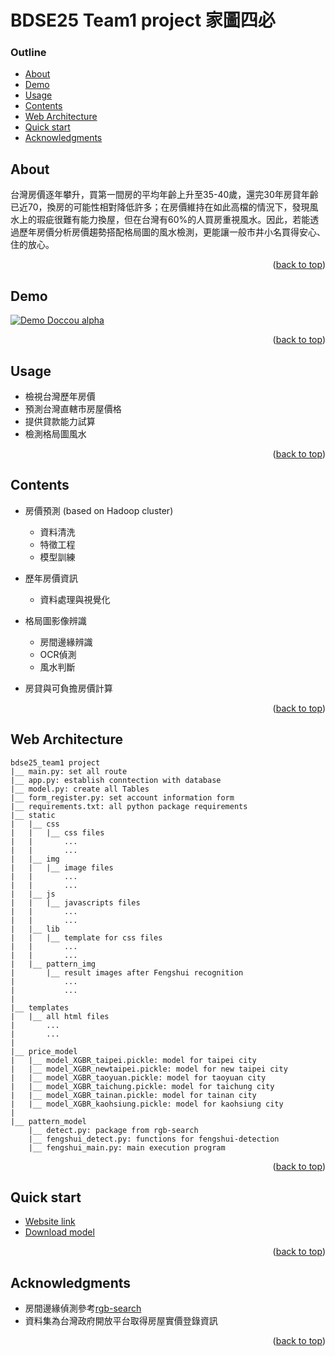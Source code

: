 # BDSE25 Team1 project 家圖四必

### Outline

- [About](#about)
- [Demo](#demo)
- [Usage](#usage)
- [Contents](#contents)
- [Web Architecture](#web-architecture)
- [Quick start](#quick-start)
- [Acknowledgments](#acknowledgments)



## About
 
台灣房價逐年攀升，買第一間房的平均年齡上升至35-40歲，還完30年房貸年齡已近70，換房的可能性相對降低許多；在房價維持在如此高檔的情況下，發現風水上的瑕疵很難有能力換屋，但在台灣有60%的人買房重視風水。因此，若能透過歷年房價分析房價趨勢搭配格局圖的風水檢測，更能讓一般市井小名買得安心、住的放心。

<p align="right">(<a href="#top">back to top</a>)</p>



## Demo

[![Demo Doccou alpha](https://img.youtube.com/vi/-ULhYE9Aaq8/0.jpg)](https://www.youtube.com/watch?v=-ULhYE9Aaq8)


<p align="right">(<a href="#top">back to top</a>)</p>



## Usage

* 檢視台灣歷年房價
* 預測台灣直轄市房屋價格
* 提供貸款能力試算
* 檢測格局圖風水


<p align="right">(<a href="#top">back to top</a>)</p>



## Contents

* 房價預測 (based on Hadoop cluster)
    * 資料清洗
    * 特徵工程
    * 模型訓練
    
* 歷年房價資訊
    * 資料處理與視覺化

* 格局圖影像辨識
    * 房間邊緣辨識
    * OCR偵測
    * 風水判斷
    
* 房貸與可負擔房價計算


<p align="right">(<a href="#top">back to top</a>)</p>




## Web Architecture
```
bdse25_team1 project
|__ main.py: set all route
|__ app.py: establish conntection with database
|__ model.py: create all Tables
|__ form_register.py: set account information form
|__ requirements.txt: all python package requirements
|__ static
|   |__ css
|   |   |__ css files
|   |       ...
|   |       ...
|   |__ img
|   |   |__ image files
|   |       ...
|   |       ...
|   |__ js
|   |   |__ javascripts files
|   |       ...
|   |       ...
|   |__ lib
|   |   |__ template for css files
|   |       ...
|   |       ...
|   |__ pattern_img
|       |__ result images after Fengshui recognition
|           ...
|           ...
|
|__ templates
|   |__ all html files
|       ...
|       ...
|
|__ price_model
|   |__ model_XGBR_taipei.pickle: model for taipei city
|   |__ model_XGBR_newtaipei.pickle: model for new taipei city
|   |__ model_XGBR_taoyuan.pickle: model for taoyuan city
|   |__ model_XGBR_taichung.pickle: model for taichung city
|   |__ model_XGBR_tainan.pickle: model for tainan city
|   |__ model_XGBR_kaohsiung.pickle: model for kaohsiung city
|
|__ pattern_model
    |__ detect.py: package from rgb-search
    |__ fengshui_detect.py: functions for fengshui-detection
    |__ fengshui_main.py: main execution program
```

<p align="right">(<a href="#top">back to top</a>)</p>


## Quick start

- [Website link](http://34.80.27.2/api)
- [Download model](https://reurl.cc/V1EDo5)

<p align="right">(<a href="#top">back to top</a>)</p>

 
## Acknowledgments

* 房間邊緣偵測參考[rgb-search](https://github.com/rbg-research/Floor-Plan-Detection.git)
* 資料集為台灣政府開放平台取得房屋實價登錄資訊

 <p align="right">(<a href="#top">back to top</a>)</p>